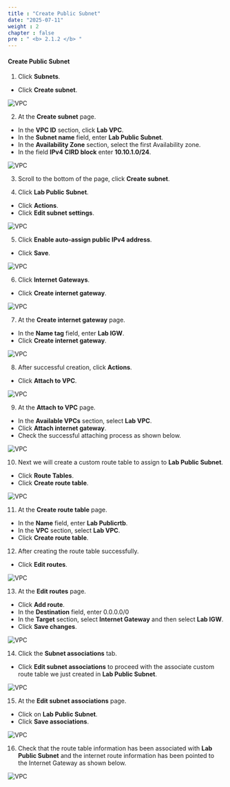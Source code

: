 ```yaml
---
title : "Create Public Subnet"
date: "2025-07-11"
weight : 2
chapter : false
pre : " <b> 2.1.2 </b> "
---
```


#### Create Public Subnet

1. Click **Subnets**.
  + Click **Create subnet**.

![VPC](/images/2.prerequisite/003-createsubnet.png)

2. At the **Create subnet** page.
  + In the **VPC ID** section, click **Lab VPC**.
  + In the **Subnet name** field, enter **Lab Public Subnet**.
  + In the **Availability Zone** section, select the first Availability zone.
  + In the field **IPv4 CIRD block** enter **10.10.1.0/24**.

![VPC](/images/2.prerequisite/004-createsubnet.png)

3. Scroll to the bottom of the page, click **Create subnet**.

4. Click **Lab Public Subnet**.
  + Click **Actions**.
  + Click **Edit subnet settings**.

![VPC](/images/2.prerequisite/005-createsubnet.png)

5. Click **Enable auto-assign public IPv4 address**.
  + Click **Save**.

![VPC](/images/2.prerequisite/006-createsubnet.png)

6. Click **Internet Gateways**.
  + Click **Create internet gateway**.
  
![VPC](/images/2.prerequisite/007-createigw.png)

7. At the **Create internet gateway** page.
  + In the **Name tag** field, enter **Lab IGW**.
  + Click **Create internet gateway**.
  
![VPC](/images/2.prerequisite/008-createigw.png)

8. After successful creation, click **Actions**.
  + Click **Attach to VPC**.
 
![VPC](/images/2.prerequisite/009-createigw.png)

9. At the **Attach to VPC** page.
  + In the **Available VPCs** section, select **Lab VPC**.
  + Click **Attach internet gateway**.
  + Check the successful attaching process as shown below.

![VPC](/images/2.prerequisite/010-createigw.png)

10. Next we will create a custom route table to assign to **Lab Public Subnet**.
  + Click **Route Tables**.
  + Click **Create route table**.

![VPC](/images/2.prerequisite/011-creatertb.png)

11. At the **Create route table** page.
  + In the **Name** field, enter **Lab Publicrtb**.
  + In the **VPC** section, select **Lab VPC**.
  + Click **Create route table**.

12. After creating the route table successfully.
  + Click **Edit routes**.
  
![VPC](/images/2.prerequisite/012-creatertb.png)

13. At the **Edit routes** page.
  + Click **Add route**.
  + In the **Destination** field, enter 0.0.0.0/0
  + In the **Target** section, select **Internet Gateway** and then select **Lab IGW**.
  + Click **Save changes**.

![VPC](/images/2.prerequisite/013-creatertb.png)

14. Click the **Subnet associations** tab.
  + Click **Edit subnet associations** to proceed with the associate custom route table we just created in **Lab Public Subnet**.


![VPC](/images/2.prerequisite/014-creatertb.png)

15. At the **Edit subnet associations** page.
  + Click on **Lab Public Subnet**.
  + Click **Save associations**.

![VPC](/images/2.prerequisite/015-creatertb.png)

16. Check that the route table information has been associated with **Lab Public Subnet** and the internet route information has been pointed to the Internet Gateway as shown below.

![VPC](/images/2.prerequisite/016-creatertb.png)
